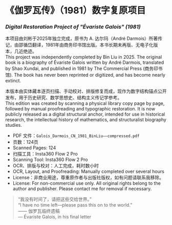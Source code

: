 # 《伽罗瓦传》（1981）数字复原项目  
### *Digital Restoration Project of "Évariste Galois" (1981)*

本项目由刘彬于2025年独立完成，原书为 A. 达尔玛（André Darmois）所著传记，由邵循岱翻译，1981年由商务印书馆出版。本书长期未再版、无电子化版本，几近绝迹。  
This project was independently completed by Bin Liu in 2025. The original book is a biography of Évariste Galois written by André Darmois, translated by Shao Xundai, and published in 1981 by The Commercial Press (商务印书馆). The book has never been reprinted or digitized, and has become nearly extinct.

本版本由实体藏本逐页扫描、手动校对、排版修复而成，现作为数字结构锚点公开发布，用于历史研究、数学思想史、结构主义传记学参考。  
This edition was created by scanning a physical library copy page by page, followed by manual proofreading and typographic restoration. It is now publicly released as a digital structural anchor, intended for use in historical research, the intellectual history of mathematics, and structuralist biography studies.

- PDF 文件：`Galois_Darmois_CN_1981_BinLiu——compressed.pdf`  
- 页数：124页  
- Scanned Pages: 124  
- 扫描工具：Insta360 Flow 2 Pro  
- Scanning Tool: Insta360 Flow 2 Pro  
- OCR、排版与校对：人工完成，耗时数小时  
- OCR, Layout, and Proofreading: Manually completed over several hours  
- License：非商业用途，尊重原作者与出版社版权，如有问题请联系我移除。  
- License: For non-commercial use only. All original rights belong to the author and publisher. Please contact me for removal if necessary.

> “我没有时间了，请把这些交给世界。”  
> “I have no time left—please pass this on to the world.”  
> —— 伽罗瓦临终遗稿  
> — Évariste Galois, in his final letter
